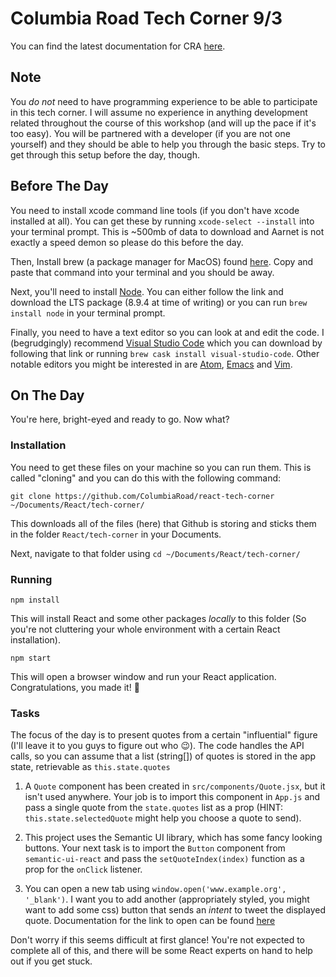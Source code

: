 # Columbia Road Tech Corner 9/3

You can find the latest documentation for CRA [here](https://github.com/facebookincubator/create-react-app/blob/master/packages/react-scripts/template/README.md).

## Note
You *do not* need to have programming experience to be able to participate in this tech corner. I will assume no experience in anything development related throughout the course of this workshop (and will up the pace if it's too easy). You will be partnered with a developer (if you are not one yourself) and they should be able to help you through the basic steps. Try to get through this setup before the day, though.

## Before The Day
You need to install xcode command line tools (if you don't have xcode installed at all). You can get these by running `xcode-select --install` into your terminal prompt. This is ~500mb of data to download and Aarnet is not exactly a speed demon so please do this before the day.

Then, Install brew (a package manager for MacOS) found [here](https://brew.sh/). Copy and paste that command into your terminal and you should be away.

Next, you'll need to install [Node](https://nodejs.org/en/). You can either follow the link and download the LTS package (8.9.4 at time of writing) or you can run `brew install node` in your terminal prompt.

Finally, you need to have a text editor so you can look at and edit the code. I (begrudgingly) recommend [Visual Studio Code](https://code.visualstudio.com/) which you can download by following that link or running `brew cask install visual-studio-code`. Other notable editors you might be interested in are [Atom](https://atom.io/), [Emacs](https://www.gnu.org/software/emacs/) and [Vim](https://github.com/vim/vim).

## On The Day
You're here, bright-eyed and ready to go. Now what?

### Installation
You need to get these files on your machine so you can run them. This is called "cloning" and you can do this with the following command:

`git clone https://github.com/ColumbiaRoad/react-tech-corner ~/Documents/React/tech-corner/`

This downloads all of the files (here) that Github is storing and sticks them in the folder `React/tech-corner` in your Documents.

Next, navigate to that folder using `cd ~/Documents/React/tech-corner/`

### Running

`npm install`

This will install React and some other packages _locally_ to this folder (So you're not cluttering your whole environment with a certain React installation).

`npm start`

This will open a browser window and run your React application. Congratulations, you made it! 🎉

### Tasks

The focus of the day is to present quotes from a certain "influential" figure (I'll leave it to you guys to figure out who 😉). The code handles the API calls, so you can assume that a list (string[]) of quotes is stored in the app state, retrievable as `this.state.quotes`

1. A `Quote` component has been created in `src/components/Quote.jsx`, but it isn't used anywhere. Your job is to import this component in `App.js` and pass a single quote from the `state.quotes` list as a prop (HINT: `this.state.selectedQuote` might help you choose a quote to send).

2. This project uses the Semantic UI library, which has some fancy looking buttons. Your next task is to import the `Button` component from `semantic-ui-react` and pass the `setQuoteIndex(index)` function as a prop for the `onClick` listener.

3. You can open a new tab using `window.open('www.example.org', '_blank')`. I want you to add another (appropriately styled, you might want to add some css) button that sends an _intent_ to tweet the displayed quote. Documentation for the link to open can be found [here](https://dev.twitter.com/web/tweet-button)

Don't worry if this seems difficult at first glance! You're not expected to complete all of this, and there will be some React experts on hand to help out if you get stuck.


